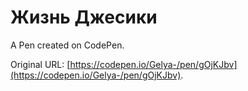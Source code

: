 # Жизнь Джесики

A Pen created on CodePen.

Original URL: [https://codepen.io/Gelya-/pen/gOjKJbv](https://codepen.io/Gelya-/pen/gOjKJbv).

